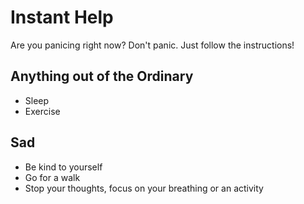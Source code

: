 # Instant Help
Are you panicing right now? Don't panic. Just follow the instructions!
## Anything out of the Ordinary
- Sleep
- Exercise
## Sad
- Be kind to yourself
- Go for a walk
- Stop your thoughts, focus on your breathing or an activity
